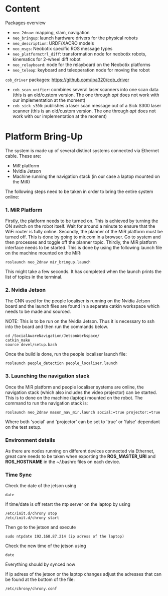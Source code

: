 # Content

Packages overview
* `neo_2dnav`: mapping, slam, navigation
* `neo_bringup`: launch hardware drivers for the physical robots
* `neo_description`: URDF/XACRO models
* `neo_msgs`: Neobotix specific ROS message types
* `neo_platformctrl_diff`: transformation node for neobotix robots, kinematics for 2-wheel diff robot
* `neo_relayboard`: node for the relayboard on the Neobotix platforms
* `neo_teleop`: keyboard and teleoperation node for moving the robot

`cob_driver` packages: https://github.com/ipa320/cob_driver
* `cob_scan_unifier`: combines several laser scanners into one scan data (this is an old/custom version. The one through *apt* does not work with our implementation at the moment)
* `cob_sick_s300`: publishes a laser scan message out of a Sick S300 laser scanner (this is an old/custom version. The one through *apt* does not work with our implementation at the moment)

# Platform Bring-Up

The system is made up of several distinct systems connected via Ethernet cable. These are:
- MiR platform
- Nvidia Jetson
- Machine running the navigation stack (in our case a laptop mounted on the MiR)

The following steps need to be taken in order to bring the entire system online:

### 1. MiR Platform

Firstly, the platform needs to be turned on. This is achieved by turning the ON switch on the robot itself. Wait for around a minute to ensure that the WiFi router is fully online.
Secondly, the planner of the MiR platform must be turned off. This is done by going to mir.com in a browser. Go to system and then processes and toggle off the planner topic.
Thirdly, the MiR platform interface needs to be started. This is done by using the following launch file on the machine mounted on the MiR:
```
roslaunch neo_2dnav mir_bringup.launch
```
This might take a few seconds. It has completed when the launch prints the list of topics in the terminal.

### 2. Nvidia Jetson

The CNN used for the people localiser is running on the Nvidia Jetson board and the launch files are found in a separate catkin workspace which needs to be made and sourced.

NOTE: This is to be run on the Nvidia Jetson. Thus it is necessary to ssh into the board and then run the commands below.

```
cd /SocialAwareNavigation/JetsonWorkspace/
catkin_make
source devel/setup.bash
```
Once the build is done, run the people localiser launch file:

```
roslaunch people_detection people_localiser.launch
```

### 3. Launching the navigation stack

Once the MiR platform and people localiser systems are online, the navigation stack (which also includes the video projector) can be started. This is to done on the machine (laptop) mounted on the robot. The command to run the navigation stack is:
```
roslaunch neo_2dnav mason_nav_mir.launch social:=true projector:=true
```
Where both 'social' and 'projector' can be set to 'true' or 'false' dependant on the test setup.

### Environment details

As there are nodes running on different devices connected via Ethernet, great care needs to be taken when exporting the **ROS_MASTER_URI** and **ROS_HOSTNAME** in the ~/.bashrc files on each device. 

### Time Sync

Check the date of the jetson using
```
date
```
If time/date is off retart the ntp server on the laptop by using
```
/etc/init.d/chrony stop
/etc/init.d/chrony start
```

Then go to the jetson and execute

```
sudo ntpdate 192.168.87.214 (ip adress of the laptop)
```

Check the new time of the jetson using
```
date
```

Everything should by synced now

If ip adress of the jetson or the laptop changes adjust the adresses that can be found at the bottom of the file:

```
/etc/chrony/chrony.conf
```